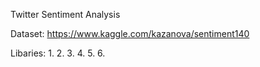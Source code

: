 Twitter Sentiment Analysis

Dataset: https://www.kaggle.com/kazanova/sentiment140

Libaries:
    1.
    2.
    3.
    4.
    5.
    6.
